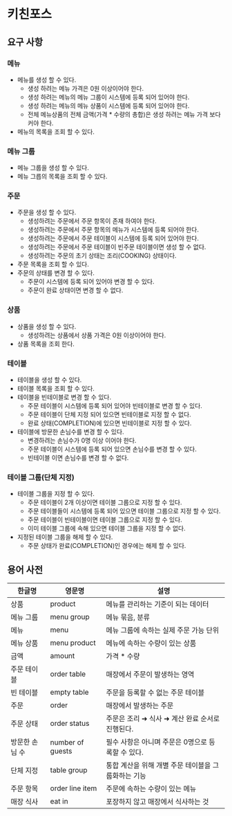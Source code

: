 # 키친포스

## 요구 사항

### 메뉴
- 메뉴를 생성 할 수 있다.
  - 생성 하려는 메뉴 가격은 0원 이상이어야 한다.
  - 생성 하려는 메뉴의 메뉴 그룹이 시스템에 등록 되어 있어야 한다.
  - 생성 하려는 메뉴의 메뉴 상품이 시스템에 등록 되어 있어야 한다.
  - 전체 메뉴상품의 전체 금액(가격 * 수량의 총합)은 생성 하려는 메뉴 가격 보다 커야 한다.
- 메뉴의 목록을 조회 할 수 있다.

### 메뉴 그룹
- 메뉴 그룹을 생성 할 수 있다.
- 메뉴 그릅의 목록을 조회 할 수 있다.

### 주문
- 주문을 생성 할 수 있다.
  - 생성하려는 주문에서 주문 항목이 존재 하여야 한다.
  - 생성하려는 주문에서 주문 항목의 메뉴가 시스템에 등록 되어야 한다.
  - 생성하려는 주문에서 주문 테이블이 시스템에 등록 되어 있어야 한다.
  - 생성하려는 주문에서 주문 테이블이 빈주문 테이블이면 생성 할 수 없다.
  - 생성하려는 주문의 초기 상태는 조리(COOKING) 상태이다.
- 주문 목록을 조회 할 수 있다.
- 주문의 상태를 변경 할 수 있다.
  - 주문이 시스템에 등록 되어 있어야 변경 할 수 있다.
  - 주문이 완료 상태이면 변경 할 수 없다.

### 상품
- 상품을 생성 할 수 있다.
  - 생성하려는 상품에서 상품 가격은 0원 이상이어야 한다.
- 상품 목록을 조회 한다.

### 테이블
- 테이블을 생성 할 수 있다.
- 테이블 목록을 조회 할 수 있다.
- 테이블을 빈테이블로 변경 할 수 있다.
  - 주문 테이블이 시스템에 등록 되어 있어야 빈테이블로 변경 할 수 있다.
  - 주문 테이블이 단체 지정 되어 있으면 빈테이블로 지정 할 수 없다.
  - 완료 상태(COMPLETION)에 있으면 빈테이블로 지정 할 수 있다.
- 테이블에 방문한 손님수를 변경 할 수 있다.
  - 변경하려는 손님수가 0명 이상 이어야 한다.
  - 주문 테이블이 시스템에 등록 되어 있으면 손님수를 변경 할 수 있다.
  - 빈테이블 이면 손님수를 변경 할 수 없다.

### 테이블 그룹(단체 지정)
- 테이블 그룹을 지정 할 수 있다.
  - 주문 테이블이 2개 이상이면 테이블 그룹으로 지정 할 수 있다.
  - 주문 테이블들이 시스템에 등록 되어 있으면 테이블 그룹으로 지정 할 수 있다.
  - 주문 테이블이 빈테이블이면 테이블 그룹으로 지정 할 수 있다.
  - 이미 테이블 그룹에 속해 있으면 테이블 그룹을 지정 할 수 없다.
- 지정된 테이블 그룹을 해제 할 수 있다.
  - 주문 상태가 완료(COMPLETION)인 경우에는 해제 할 수 있다.
  
## 용어 사전

| 한글명      | 영문명              | 설명                            |
|----------|------------------|-------------------------------|
| 상품       | product          | 메뉴를 관리하는 기준이 되는 데이터           |
| 메뉴 그룹    | menu group       | 메뉴 묶음, 분류                     |
| 메뉴       | menu             | 메뉴 그룹에 속하는 실제 주문 가능 단위        |
| 메뉴 상품    | menu product     | 메뉴에 속하는 수량이 있는 상품             |
| 금액       | amount           | 가격 * 수량                       |
| 주문 테이블   | order table      | 매장에서 주문이 발생하는 영역              |
| 빈 테이블    | empty table      | 주문을 등록할 수 없는 주문 테이블           |
| 주문       | order            | 매장에서 발생하는 주문                  |
| 주문 상태    | order status     | 주문은 조리 ➜ 식사 ➜ 계산 완료 순서로 진행된다. |
| 방문한 손님 수 | number of guests | 필수 사항은 아니며 주문은 0명으로 등록할 수 있다. |
| 단체 지정    | table group      | 통합 계산을 위해 개별 주문 테이블을 그룹화하는 기능 |
| 주문 항목    | order line item  | 주문에 속하는 수량이 있는 메뉴             |
| 매장 식사    | eat in           | 포장하지 않고 매장에서 식사하는 것           |

